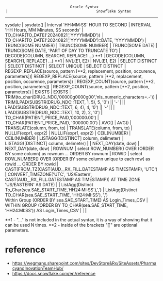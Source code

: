                                   Oracle Syntax                                     |                                         Snowflake Syntax
------------------------------------------------------------------------------------------------------------------------------------------------------------------------------
 sysdate                                                                            | sysdate()
                                                                                    |
 Interval 'HH:MM:SS' HOUR TO SECOND                                                 | INTERVAL 'HH Hours, MM Minutes, SS seconds'
                                                                                    |
 TO_CHAR(TO_DATE('20240821','YYYYMMDD'))                                            | TO_CHAR(TO_DATE('20240821','YYYYMMDD')::DATE, 'YYYYMMDD')
                                                                                    | 
 TRUNC(SOME NUMBER)                                                                 | TRUNC(SOME NUMBER)
                                                                                    | 
 TRUNC(SOME DATE)                                                                   | TRUNC(SOME DATE, 'PART OF DAY TO TRUNCATE TO')
                                                                                    | 
 DECODE(COLUMN, SEARCH1, REPLACE1 ...) **1                                          | DECODE(COLUMN, SEARCH1, REPLACE1 ...) **1
                                                                                    | 
 NVL(E1, E2)                                                                        | NVL(E1, E2)
                                                                                    | 
 SELECT DISTINCT                                                                    | SELECT DISTINCT
                                                                                    | 
 SELECT UNIQUE                                                                      | SELECT DISTINCT
                                                                                    | 
 REGEXP_REPLACE(source, pattern [**2, replacement, position, occurence, parameters])| REGEXP_REPLACE(source, pattern [**2, replacement, position, occurence, parameters])
                                                                                    | 
 REGEXP_COUNT(source, pattern [**2, position, parameters])                          | REGEXP_COUNT(source, pattern [**2, position, parameters])
                                                                                    | 
 EXISTS                                                                             | EXISTS
                                                                                    |
 TRIM(to_char(DRUG_NDC,'00000g0000g00','nls_numeric_characters=.-'))                | TRIM(LPAD(SUBSTR(DRUG_NDC::TEXT, 1, 5), 5, '0') || '-' ||
                                                                                    |      LPAD(SUBSTR(DRUG_NDC::TEXT, 6, 4), 4, '0') || '-' ||
                                                                                    |      LPAD(SUBSTR(DRUG_NDC::TEXT, 10, 2), 2, '0')
                                                                                    |
 TO_CHAR(PATIENT_PRICE_PAID,'000000.00')                                            | TO_CHAR(PATIENT_PRICE_PAID, '000000.00')
                                                                                    |
 AVG()                                                                              | AVG()
                                                                                    |
 TRANSLATE(column, from, to)                                                        | TRANSLATE(column, from, to)
                                                                                    |
 NULLIF(expr1, expr2)                                                               | NULLIF(expr1, expr2)
                                                                                    |
 CEIL(NUMBER)                                                                       | CEIL(NUMBER)
                                                                                    |
 LISTAGG([DISTINCT] column, delimeter)                                              | LISTAGG([DISTINCT] column, delimeter)                                                                            |
                                                                                    |
 NEXT_DAY(date, dow)                                                                | NEXT_DAY(date, dow)
                                                                                    |
 ROWNUM                                                                             | select ROW_NUMBER() OVER (ORDER BY some column) as rownum ... ORDER BY rownum
                                                                                    |
 ROWID                                                                              | select ROW_NUMBER() OVER (ORDER BY some column unique to each row) as rowid ... ORDER BY rowid
                                                                                    |
 CAST(FROM_TZ(CAST(AUD__RX_FILL.DATESTAMP AS TIMESTAMP), 'UTC')                     | CONVERT_TIMEZONE('UTC', 'US/Eastern', CAST(AUD__RX_FILL.DATESTAMP AS TIMESTAMP))
                            AT TIME ZONE 'US/EASTERN' AS DATE)                      |
                                                                                    |
ListAgg(Distinct To_Char(sea.SAE_START_TIME,'HH24:MI:SS'),',')                      | ListAgg(Distinct TO_CHAR(sea.SAE_START_TIME, 'HH24:MI:SS'), ',')                                                                               
         Within Group (ORDER BY sea.SAE_START_TIME) AS Login_Times_CSV              |          WITHIN GROUP (ORDER BY TO_CHAR(sea.SAE_START_TIME, 'HH24:MI:SS')) AS Login_Times_CSV
                                                                                    |
                                                                                    |
                                                                                    |
            

**1 - "..." is not included in the actual syntax, it is a way of showing that it can be used N times.
**2 - inside of the brackets "[]" are optional parameters.
# reference 
- https://wegmans.sharepoint.com/sites/DevStore&Rx/SiteAssets/PharmacyandInovationTeamHub/
- https://docs.snowflake.com/en/reference